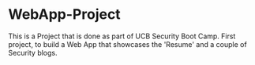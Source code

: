 # WebApp-Project
This is a Project that is done as part of UCB Security Boot Camp. First project, to build a Web App that showcases the 'Resume' and a couple of Security blogs.
